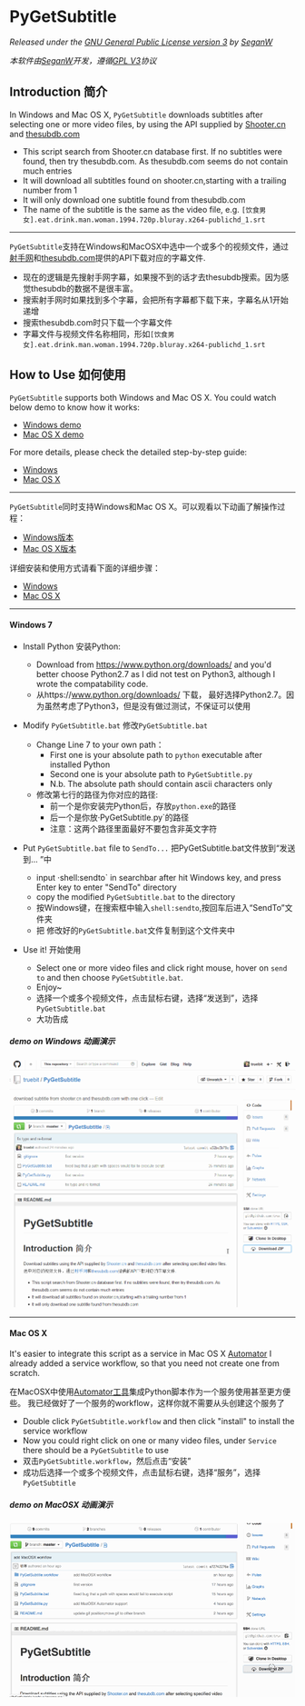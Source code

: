 PyGetSubtitle
=============
_Released under the [GNU General Public License version 3](./LICENSE.md) by [SeganW](http://fclef.wordpress.com/about)_

_本软件由[SeganW](http://fclef.wordpress.com/about)开发，遵循[GPL V3](./LICENSE.md)协议_



Introduction 简介
----------------

In Windows and Mac OS X, `PyGetSubtitle` downloads subtitles after selecting one or more video files, by using the API supplied by [Shooter.cn](https://docs.google.com/document/d/1ufdzy6jbornkXxsD-OGl3kgWa4P9WO5NZb6_QYZiGI0/preview) and [thesubdb.com](http://thesubdb.com/api/) 

* This script search from Shooter.cn database first. If no subtitles were found, then try thesubdb.com. As thesubdb.com seems do not contain much entries
* It will download all subtitles found on shooter.cn,starting with a trailing number from 1
* It will only download one subtitle found from thesubdb.com
* The name of the subtitle is the same as the video file, e.g. `[饮食男女].eat.drink.man.woman.1994.720p.bluray.x264-publichd_1.srt`

----------

`PyGetSubtitle`支持在Windows和MacOSX中选中一个或多个的视频文件，通过[射手网](https://docs.google.com/document/d/1ufdzy6jbornkXxsD-OGl3kgWa4P9WO5NZb6_QYZiGI0/preview)和[thesubdb.com](http://thesubdb.com/api/)提供的API下载对应的字幕文件.

* 现在的逻辑是先搜射手网字幕，如果搜不到的话才去thesubdb搜索。因为感觉thesubdb的数据不是很丰富。
* 搜索射手网时如果找到多个字幕，会把所有字幕都下载下来，字幕名从1开始递增
* 搜索thesubdb.com时只下载一个字幕文件
* 字幕文件与视频文件名称相同，形如`[饮食男女].eat.drink.man.woman.1994.720p.bluray.x264-publichd_1.srt`





How to Use 如何使用
------------------

`PyGetSubtitle` supports both Windows and Mac OS X. You could watch below demo to know how it works:

* [Windows demo](#demo-on-windows-动画演示)
* [Mac OS X demo](#demo-on-macosx-动画演示)

For more details, please check the detailed step-by-step guide:

* [Windows](#windows-7)
* [Mac OS X](#mac-os-x)

----------

`PyGetSubtitle`同时支持Windows和Mac OS X。可以观看以下动画了解操作过程：

* [Windows版本](#demo-on-windows-动画演示)
* [Mac OS X版本](#demo-on-macosx-动画演示)

详细安装和使用方式请看下面的详细步骤：

* [Windows](#windows-7)
* [Mac OS X](#mac-os-x)


----------


#### Windows 7

* Install Python 安装Python:
  * Download from https://www.python.org/downloads/ and you'd better choose Python2.7 as I did not test on Python3, although I wrote the compatability code.
  * 从https://www.python.org/downloads/ 下载， 最好选择Python2.7。因为虽然考虑了Python3，但是没有做过测试，不保证可以使用

* Modify `PyGetSubtitle.bat` 修改`PyGetSubtitle.bat`
  * Change Line 7 to your own path：
      * First one is your absolute path to `python` executable after installed Python
      * Second one is your absolute path to `PyGetSubtitle.py`
      * N.b. The absolute path should contain ascii characters only 
  * 修改第七行的路径为你对应的路径:
      * 前一个是你安装完Python后，存放`python.exe`的路径
      * 后一个是你放·PyGetSubtitle.py`的路径
      * 注意：这两个路径里面最好不要包含非英文字符

* Put `PyGetSubtitle.bat` file to `SendTo...` 把PyGetSubtitle.bat文件放到“发送到... ”中
  * input ·shell:sendto` in searchbar after hit Windows key, and press Enter key to enter "SendTo" directory
  * copy the modified `PyGetSubtitle.bat` to the directory
  * 按Windows键，在搜索框中输入`shell:sendto`,按回车后进入“SendTo”文件夹
  * 把 修改好的`PyGetSubtitle.bat`文件复制到这个文件夹中

* Use it! 开始使用
    * Select one or more video files and click right mouse, hover on `send to` and then choose `PyGetSubtitle.bat`.
    * Enjoy~
    * 选择一个或多个视频文件，点击鼠标右键，选择“发送到”，选择`PyGetSubtitle.bat`
    * 大功告成

##### demo on Windows 动画演示
![WindowsDemoGif](./PyGetSubtitle_Win.gif?raw=true)

----------

#### Mac OS X

It's easier to integrate this script as a service in Mac OS X [Automator](http://support.apple.com/kb/ht2488)
I already added a service workflow, so that you need not create one from scratch.

在MacOSX中使用[Automator工具](http://support.apple.com/kb/ht2488)集成Python脚本作为一个服务使用甚至更方便些。
我已经做好了一个服务的workflow，这样你就不需要从头创建这个服务了

* Double click `PyGetSubtitle.workflow` and then click "install" to install the service workflow
* Now you could right click on one or many video files, under `Service` there should be a `PyGetSubtitle` to use
* 双击`PyGetSubtitle.workflow`，然后点击“安装”
* 成功后选择一个或多个视频文件，点击鼠标右键，选择“服务”，选择`PyGetSubtitle`

##### demo on MacOSX 动画演示
![MacDemoGif](./PyGetSubtitle_Mac.gif?raw=true)
